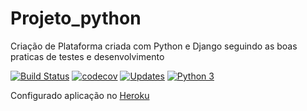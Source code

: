 # Projeto_python
Criação de Plataforma criada com Python e Django seguindo as boas praticas de testes e desenvolvimento

[![Build Status](https://app.travis-ci.com/JosemarBrito/Projeto_python.svg?branch=main)](https://app.travis-ci.com/JosemarBrito/Projeto_python)
[![codecov](https://codecov.io/gh/JosemarBrito/Projeto_python/branch/main/graph/badge.svg?token=5VIA0HVUCY)](https://codecov.io/gh/JosemarBrito/Projeto_python)
[![Updates](https://pyup.io/repos/github/JosemarBrito/Projeto_python/shield.svg)](https://pyup.io/repos/github/JosemarBrito/Projeto_python/)
[![Python 3](https://pyup.io/repos/github/JosemarBrito/Projeto_python/python-3-shield.svg)](https://pyup.io/repos/github/JosemarBrito/Projeto_python/)


Configurado aplicação no [Heroku](https://projetofenix.herokuapp.com/)